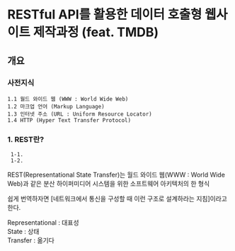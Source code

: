 # RESTful API를 활용한 데이터 호출형 웹사이트 제작과정 (feat. TMDB)

## 개요

### 사전지식

    1.1 월드 와이드 웹 (WWW : World Wide Web)
    1.2 마크업 언어 (Markup Language)
    1.3 인터넷 주소 (URL : Uniform Resource Locator)
    1.4 HTTP (Hyper Text Transfer Protocol)

### 1. REST란?

     1-1.
     1-2.

REST(Representational State Transfer)는 월드 와이드 웹(WWW : World Wide Web)과 같은 분산 하이퍼미디어 시스템을 위한 소프트웨어 아키텍처의 한 형식

쉽게 번역하자면 [네트워크에서 통신을 구성할 때 이런 구조로 설계하라는 지침]이라고 한다.

Representational : 대표성  
State : 상태  
Transfer : 옮기다

